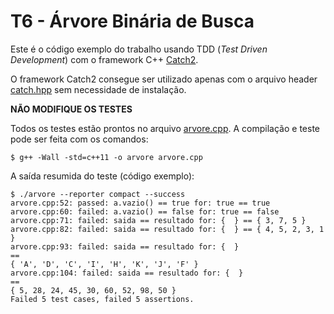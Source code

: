 
# T6 - Árvore Binária de Busca

Este é o código exemplo do trabalho usando TDD (*Test Driven Development*) com o framework C++ [Catch2](https://github.com/catchorg/Catch2/tree/v2.x).

O framework Catch2 consegue ser utilizado apenas com o arquivo header [catch.hpp](catch.hpp) sem necessidade de instalação.

**NÃO MODIFIQUE OS TESTES** 

Todos os testes estão prontos no arquivo [arvore.cpp](arvore.cpp). A compilação e teste pode ser feita com os comandos:
```
$ g++ -Wall -std=c++11 -o arvore arvore.cpp 
```

A saída resumida do teste (código exemplo):
```
$ ./arvore --reporter compact --success
arvore.cpp:52: passed: a.vazio() == true for: true == true
arvore.cpp:60: failed: a.vazio() == false for: true == false
arvore.cpp:71: failed: saida == resultado for: {  } == { 3, 7, 5 }
arvore.cpp:82: failed: saida == resultado for: {  } == { 4, 5, 2, 3, 1 }
arvore.cpp:93: failed: saida == resultado for: {  }
==
{ 'A', 'D', 'C', 'I', 'H', 'K', 'J', 'F' }
arvore.cpp:104: failed: saida == resultado for: {  }
==
{ 5, 28, 24, 45, 30, 60, 52, 98, 50 }
Failed 5 test cases, failed 5 assertions.
```

